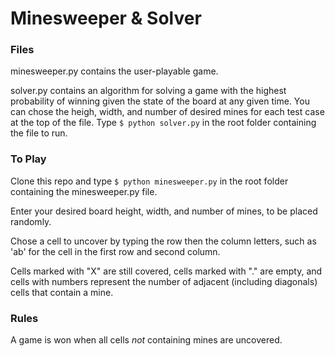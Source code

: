 # Minesweeper & Solver 

### Files
minesweeper.py contains the user-playable game. 

solver.py contains an algorithm for solving a game with the highest probability of winning given the state of the board at any given time.
You can chose the heigh, width, and number of desired mines for each test case at the top of the file. Type `$ python solver.py` in the root folder containing the file to run. 

### To Play
Clone this repo and type `$ python minesweeper.py` in the root folder containing the minesweeper.py file. 

Enter your desired board height, width, and number of mines, to be placed randomly. 

Chose a cell to uncover by typing the row then the column letters, such as 'ab' for the cell in the first row and second column. 

Cells marked with "X" are still covered, cells marked with "." are empty, and cells with numbers represent the number of adjacent (including diagonals) cells that contain a mine. 

### Rules
A game is won when all cells *not* containing mines are uncovered. 
